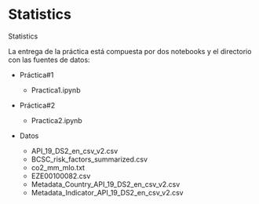 # Statistics
Statistics

La entrega de la práctica está compuesta por dos notebooks y el directorio con las fuentes de datos:

* Práctica#1
  - Practica1.ipynb

* Práctica#2
  - Practica2.ipynb

* Datos
  - API_19_DS2_en_csv_v2.csv
  - BCSC_risk_factors_summarized.csv
  - co2_mm_mlo.txt
  - EZE00100082.csv
  - Metadata_Country_API_19_DS2_en_csv_v2.csv
  - Metadata_Indicator_API_19_DS2_en_csv_v2.csv
